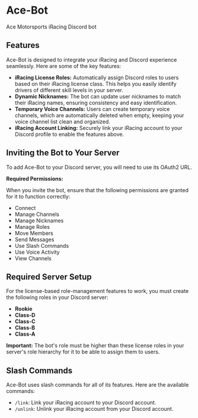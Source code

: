 # Ace-Bot

Ace Motorsports iRacing Discord bot

## Features

Ace-Bot is designed to integrate your iRacing and Discord experience seamlessly. Here are some of the key features:

*   **iRacing License Roles:** Automatically assign Discord roles to users based on their iRacing license class. This helps you easily identify drivers of different skill levels in your server.
*   **Dynamic Nicknames:** The bot can update user nicknames to match their iRacing names, ensuring consistency and easy identification.
*   **Temporary Voice Channels:** Users can create temporary voice channels, which are automatically deleted when empty, keeping your voice channel list clean and organized.
*   **iRacing Account Linking:** Securely link your iRacing account to your Discord profile to enable the features above.

## Inviting the Bot to Your Server

To add Ace-Bot to your Discord server, you will need to use its OAuth2 URL.

**Required Permissions:**

When you invite the bot, ensure that the following permissions are granted for it to function correctly:

*   Connect
*   Manage Channels
*   Manage Nicknames
*   Manage Roles
*   Move Members
*   Send Messages
*   Use Slash Commands
*   Use Voice Activity
*   View Channels

## Required Server Setup

For the license-based role-management features to work, you must create the following roles in your Discord server:

*   **Rookie**
*   **Class-D**
*   **Class-C**
*   **Class-B**
*   **Class-A**

**Important:** The bot's role must be higher than these license roles in your server's role hierarchy for it to be able to assign them to users.

## Slash Commands

Ace-Bot uses slash commands for all of its features. Here are the available commands:

*   `/link`: Link your iRacing account to your Discord account.
*   `/unlink`: Unlink your iRacing account from your Discord account.
